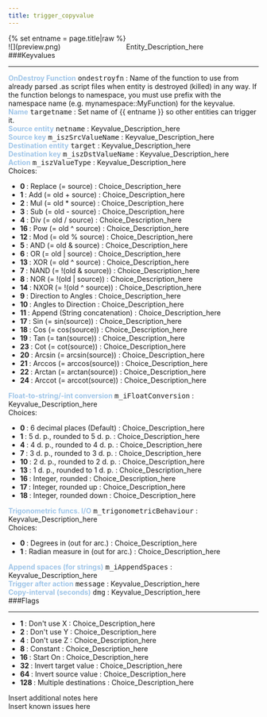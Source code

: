 ```yaml
---
title: trigger_copyvalue
---
```

<div>{% set entname = page.title|raw %}</div>
<div class="container previewimg">
<div class="columns">
<div class="imagepadding column col-auto" markdown="1">![](preview.png)</div>
<div class="column entityentry" markdown="1">Entity_Description_here</div>
</div>
</div>
###Keyvalues
<hr>
<div class="entityentry" markdown="1">
<span style="color:#9fc5e8;"><b>OnDestroy Function</b></span> <kbd  class="tooltip" data-tooltip="string">ondestroyfn</kbd> :
Name of the function to use from already parsed .as script files when entity is destroyed (killed) in any way. If the function belongs to namespace, you must use prefix with the namespace name (e.g. mynamespace::MyFunction) for the keyvalue.
</div>
<div class="entityentry" markdown="1">
<span style="color:#9fc5e8;"><b>Name</b></span> <kbd  class="tooltip" data-tooltip="target_source">targetname</kbd> :
Set name of {{ entname }} so other entities can trigger it.
</div>
<div class="entityentry" markdown="1">
<span style="color:#9fc5e8;"><b>Source entity</b></span> <kbd  class="tooltip" data-tooltip="target_destination">netname</kbd> :
Keyvalue_Description_here
</div>
<div class="entityentry" markdown="1">
<span style="color:#9fc5e8;"><b>Source key</b></span> <kbd  class="tooltip" data-tooltip="string">m_iszSrcValueName</kbd> :
Keyvalue_Description_here
</div>
<div class="entityentry" markdown="1">
<span style="color:#9fc5e8;"><b>Destination entity</b></span> <kbd  class="tooltip" data-tooltip="target_destination">target</kbd> :
Keyvalue_Description_here
</div>
<div class="entityentry" markdown="1">
<span style="color:#9fc5e8;"><b>Destination key</b></span> <kbd  class="tooltip" data-tooltip="string">m_iszDstValueName</kbd> :
Keyvalue_Description_here
</div>
<div class="entityentry" markdown="1">
<span style="color:#9fc5e8;"><b>Action</b></span> <kbd  class="tooltip" data-tooltip="choices">m_iszValueType</kbd> :
Keyvalue_Description_here
<div class="accordion">
<input type="checkbox" id="accordion-1" name="accordion-checkbox" hidden>
<label class="accordion-header" for="accordion-1">
<i class="icon icon-arrow-right mr-1"></i>
Choices:
</label>
<div class="accordion-body">
<ul>
<li><b>0 </b> : Replace (= source) : Choice_Description_here</li>
<li><b>1 </b> : Add (= old + source) : Choice_Description_here</li>
<li><b>2 </b> : Mul (= old * source) : Choice_Description_here</li>
<li><b>3 </b> : Sub (= old - source) : Choice_Description_here</li>
<li><b>4 </b> : Div (= old / source) : Choice_Description_here</li>
<li><b>16 </b> : Pow (= old ^ source) : Choice_Description_here</li>
<li><b>12 </b> : Mod (= old % source) : Choice_Description_here</li>
<li><b>5 </b> : AND (= old & source) : Choice_Description_here</li>
<li><b>6 </b> : OR (= old | source) : Choice_Description_here</li>
<li><b>13 </b> : XOR (= old ^ source) : Choice_Description_here</li>
<li><b>7 </b> : NAND (= !(old & source)) : Choice_Description_here</li>
<li><b>8 </b> : NOR (= !(old | source)) : Choice_Description_here</li>
<li><b>14 </b> : NXOR (= !(old ^ source)) : Choice_Description_here</li>
<li><b>9 </b> : Direction to Angles : Choice_Description_here</li>
<li><b>10 </b> : Angles to Direction : Choice_Description_here</li>
<li><b>11 </b> : Append (String concatenation) : Choice_Description_here</li>
<li><b>17 </b> : Sin (= sin(source)) : Choice_Description_here</li>
<li><b>18 </b> : Cos (= cos(source)) : Choice_Description_here</li>
<li><b>19 </b> : Tan (= tan(source)) : Choice_Description_here</li>
<li><b>23 </b> : Cot (= cot(source)) : Choice_Description_here</li>
<li><b>20 </b> : Arcsin (= arcsin(source)) : Choice_Description_here</li>
<li><b>21 </b> : Arccos (= arccos(source)) : Choice_Description_here</li>
<li><b>22 </b> : Arctan (= arctan(source)) : Choice_Description_here</li>
<li><b>24 </b> : Arccot (= arccot(source)) : Choice_Description_here</li>
</ul>
</div>
</div>
</div>
<div class="entityentry" markdown="1">
<span style="color:#9fc5e8;"><b>Float-to-string/-int conversion</b></span> <kbd  class="tooltip" data-tooltip="choices">m_iFloatConversion</kbd> :
Keyvalue_Description_here
<div class="accordion">
<input type="checkbox" id="accordion-2" name="accordion-checkbox" hidden>
<label class="accordion-header" for="accordion-2">
<i class="icon icon-arrow-right mr-1"></i>
Choices:
</label>
<div class="accordion-body">
<ul>
<li><b>0  </b> : 6 decimal places (Default) : Choice_Description_here</li>
<li><b>1  </b> : 5 d. p., rounded to 5 d. p. : Choice_Description_here</li>
<li><b>4  </b> : 4 d. p., rounded to 4 d. p. : Choice_Description_here</li>
<li><b>7  </b> : 3 d. p., rounded to 3 d. p. : Choice_Description_here</li>
<li><b>10 </b> : 2 d. p., rounded to 2 d. p. : Choice_Description_here</li>
<li><b>13 </b> : 1 d. p., rounded to 1 d. p. : Choice_Description_here</li>
<li><b>16 </b> : Integer, rounded : Choice_Description_here</li>
<li><b>17 </b> : Integer, rounded up : Choice_Description_here</li>
<li><b>18 </b> : Integer, rounded down : Choice_Description_here</li>
</ul>
</div>
</div>
</div>
<div class="entityentry" markdown="1">
<span style="color:#9fc5e8;"><b>Trigonometric funcs. I/O</b></span> <kbd  class="tooltip" data-tooltip="choices">m_trigonometricBehaviour</kbd> :
Keyvalue_Description_here
<div class="accordion">
<input type="checkbox" id="accordion-3" name="accordion-checkbox" hidden>
<label class="accordion-header" for="accordion-3">
<i class="icon icon-arrow-right mr-1"></i>
Choices:
</label>
<div class="accordion-body">
<ul>
<li><b>0 </b> : Degrees in (out for arc.) : Choice_Description_here</li>
<li><b>1 </b> : Radian measure in (out for arc.) : Choice_Description_here</li>
</ul>
</div>
</div>
</div>
<div class="entityentry" markdown="1">
<span style="color:#9fc5e8;"><b>Append spaces (for strings)</b></span> <kbd  class="tooltip" data-tooltip="integer">m_iAppendSpaces</kbd> :
Keyvalue_Description_here
</div>
<div class="entityentry" markdown="1">
<span style="color:#9fc5e8;"><b>Trigger after action</b></span> <kbd  class="tooltip" data-tooltip="target_destination">message</kbd> :
Keyvalue_Description_here
</div>
<div class="entityentry" markdown="1">
<span style="color:#9fc5e8;"><b>Copy-interval (seconds)</b></span> <kbd  class="tooltip" data-tooltip="string">dmg</kbd> :
Keyvalue_Description_here
</div>
###Flags
<hr>
<div class="entityflags">
<ul>
<li class="imagepadding" markdown="1"><b>1 </b> : Don't use X : Choice_Description_here</li>
<li class="imagepadding" markdown="1"><b>2 </b> : Don't use Y : Choice_Description_here</li>
<li class="imagepadding" markdown="1"><b>4 </b> : Don't use Z : Choice_Description_here</li>
<li class="imagepadding" markdown="1"><b>8 </b> : Constant : Choice_Description_here</li>
<li class="imagepadding" markdown="1"><b>16 </b> : Start On : Choice_Description_here</li>
<li class="imagepadding" markdown="1"><b>32 </b> : Invert target value : Choice_Description_here</li>
<li class="imagepadding" markdown="1"><b>64 </b> : Invert source value : Choice_Description_here</li>
<li class="imagepadding" markdown="1"><b>128 </b> : Multiple destinations : Choice_Description_here</li>
</ul>
</div>
<div class="notices blue">Insert additional notes here</div>
<div class="notices red">Insert known issues here</div>

